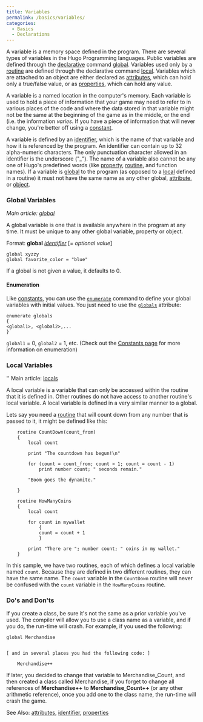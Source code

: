 ```yaml
---
title: Variables
permalink: /basics/variables/
categories: 
  - Basics
  - Declarations
---
```


A variable is a memory space defined in the program. There are several
types of variables in the Hugo Programming languages. Public variables
are defined through the [declarative](/declarations/) command
[global](/basics/global/). Variables used only by a
[routine](/routines/) are defined through the declarative
command [local](/basics/locals/). Variables which are attached to an
object are either declared as [attributes](/attributes/), which
can hold only a true/false value, or as
[properties](/properties/), which can hold any value.


A variable is a named location in the computer's memory. Each variable
is used to hold a piece of information that your game may need to refer
to in various places of the code and where the data stored in that
variable might not be the same at the beginning of the game as in the
middle, or the end (i.e. the information <i>varies</i>. If you have a
piece of information that will never change, you're better off using a
[constant](/basics/constants/).

A variable is defined by an [identifier](/definitions/identifier/), which
is the name of that variable and how it is referenced by the program. An
identifier can contain up to 32 alpha-numeric characters. The only
punctuation character allowed in an identifier is the underscore ("_").
The name of a variable also cannot be any one of Hugo's predefined words
(like [property](/properties/), [routine](/routines/),
and function names). If a variable is [global](/basics/global/) to the
program (as opposed to a [local](/basics/locals/) defined in a routine)
it must not have the same name as any other global,
[attribute](/attributes/), or [object](/globals/object/).

### Global Variables

*Main article: [global](/basics/global/)*

A global variable is one that is available anywhere in the program at
any time. It must be unique to any other global variable, property or
object.

Format: **global** *[identifier](/definitions/identifier/)* \[= *optional value*\]

    global xyzzy
    global favorite_color = "blue"

If a global is not given a value, it defaults to 0.

#### Enumeration

Like [constants](/basics/constants/), you can use the
[`enumerate`](/guts/enumerate/) command to define your global
variables with initial values. You just need to use the
[`globals`](/basics/global/) attribute:

    enumerate globals
    {
    <global1>, <global2>,...
    }

`global1` = 0, `global2` = 1, etc. (Check out the 
[Constants page](/basics/constants/) for more information on
enumeration)

### Local Variables


'' Main article: [locals](/basics/locals/)

A local variable is a variable that can only be accessed within the
routine that it is defined in. Other routines do not have access to
another routine's local variable. A local variable is defined in a very
similar manner to a global.

Lets say you need a [routine](/routines/) that will count down
from any number that is passed to it, it might be defined like this:

        routine CountDown(count_from)
        {
            local count

            print "The countdown has begun!\n"

            for (count = count_from; count > 1; count = count - 1)
                print number count; " seconds remain."

            "Boom goes the dynamite."

        }

        routine HowManyCoins
        {
            local count

            for count in mywallet
                {
                count = count + 1
                }

            print "There are "; number count; " coins in my wallet."
        }

In this sample, we have two routines, each of which defines a local
variable named `count`. Because they are defined in two different
routines, they can have the same name. The `count` variable in the
`CountDown` routine will never be confused with the `count` variable in
the `HowManyCoins` routine.

### Do's and Don'ts

If you create a class, be sure it's not the same as
a prior variable you've used. The compiler will allow you to use a class
name as a variable, and if you do, the run-time will crash. For example,
if you used the following:

    global Merchandise


    [ and in several places you had the following code: ]

        Merchandise++

If later, you decided to change that variable to Merchandise_Count, and
then created a class called Merchandise, if you forget to change all
references of **Merchandise++** to **Merchandise_Count++** (or any
other arithmetic reference), once you add one to the class name, the
run-time will crash the game.

See Also: [attributes](/attributes/),
[identifier](/definitions/identifier/), [properties](/properties/)
